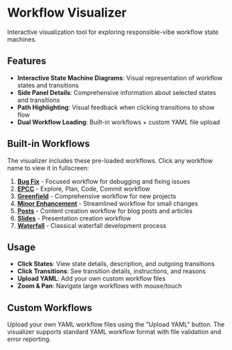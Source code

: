 # Workflow Visualizer

Interactive visualization tool for exploring responsible-vibe workflow state machines.

<WorkflowVisualizer :showSidebar="false" />

## Features

- **Interactive State Machine Diagrams**: Visual representation of workflow states and transitions
- **Side Panel Details**: Comprehensive information about selected states and transitions  
- **Path Highlighting**: Visual feedback when clicking transitions to show flow
- **Dual Workflow Loading**: Built-in workflows + custom YAML file upload

## Built-in Workflows

The visualizer includes these pre-loaded workflows. Click any workflow name to view it in fullscreen:

1. **[Bug Fix](/responsible-vibe-mcp/workflows/bugfix)** - Focused workflow for debugging and fixing issues
2. **[EPCC](/responsible-vibe-mcp/workflows/epcc)** - Explore, Plan, Code, Commit workflow
3. **[Greenfield](/responsible-vibe-mcp/workflows/greenfield)** - Comprehensive workflow for new projects
4. **[Minor Enhancement](/responsible-vibe-mcp/workflows/minor)** - Streamlined workflow for small changes
5. **[Posts](/responsible-vibe-mcp/workflows/posts)** - Content creation workflow for blog posts and articles
6. **[Slides](/responsible-vibe-mcp/workflows/slides)** - Presentation creation workflow
7. **[Waterfall](/responsible-vibe-mcp/workflows/waterfall)** - Classical waterfall development process

## Usage

- **Click States**: View state details, description, and outgoing transitions
- **Click Transitions**: See transition details, instructions, and reasons
- **Upload YAML**: Add your own custom workflow files
- **Zoom & Pan**: Navigate large workflows with mouse/touch

## Custom Workflows

Upload your own YAML workflow files using the "Upload YAML" button. The visualizer supports standard YAML workflow format with file validation and error reporting.
